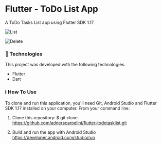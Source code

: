# Flutter - ToDo List App
A ToDo Tasks List app using Flutter SDK 1.17

![List](https://raw.githubusercontent.com/adnerscarpelini/flutter_lista_tarefas/master/ImagensFinal/Screenshot_1.png "List")

![Delete](https://raw.githubusercontent.com/adnerscarpelini/flutter_lista_tarefas/master/ImagensFinal/Screenshot_2.png "Delete")


### 🚀 Technologies

This project was developed with the following technologies:
- Flutter
- Dart

### ℹ️ How To Use
To clone and run this application, you'll need Git, Android Studio and Flutter SDK 1.17 installed on your computer. From your command line:

1.  Clone this repository:  $ git clone
https://github.com/adnerscarpelini/flutter-todotasklist.git

2.  Build  and  run the app with Android Studio
https://developer.android.com/studio/run
